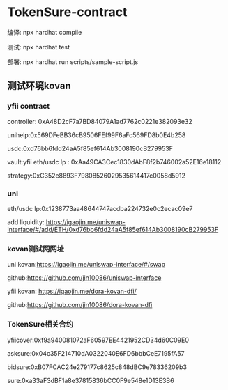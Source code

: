 # TokenSure-contract
 
编译: npx hardhat compile     

测试: npx hardhat test

部署: npx hardhat run scripts/sample-script.js         

## 测试环境kovan

### yfii contract

controller: 0xA48D2cF7a7BD84079A1ad7762c0221e382093e32

unihelp:0x569DFeBB36cB9506FEf99F6aFc569FD8b0E4b258

usdc:0xd76bb6fdd24aA5f85ef614Ab3008190cB279953F

vault:yfii eth/usdc lp : 0xAa49CA3Cec1830dAbF8f2b746002a52E16e18112

strategy:0xC352e8893F79808526029535614417c0058d5912

### uni

eth/usdc lp:0x1238773aa48644747acdba224732e0c2ecac09e7

add liquidity: https://igaojin.me/uniswap-interface/#/add/ETH/0xd76bb6fdd24aA5f85ef614Ab3008190cB279953F


### kovan测试网网址
uni kovan:https://igaojin.me/uniswap-interface/#/swap

github:https://github.com/jin10086/uniswap-interface

yfii kovan: https://igaojin.me/dora-kovan-dfi/

github:https://github.com/jin10086/dora-kovan-dfi


### TokenSure相关合约

yfiicover:0xf9a940081072aF60597EE4421952CD34d60C09E0

asksure:0x04c35F214710dA0322040E6FD6bbbCeE7195fA57

bidsure:0xB07FCAC24e279177c8625c848dBC9e78336209b3

sure:0xa33aF3dBF1a8e37815836bCC0F9e548e1D13E3B6